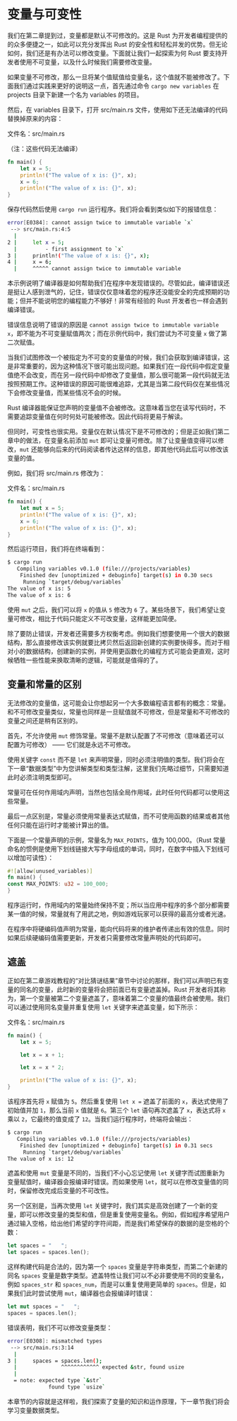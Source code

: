 # 变量与可变性

我们在第二章提到过，变量都是默认不可修改的。这是 Rust 为开发者编程提供的的众多便捷之一，如此可以充分发挥出 Rust 的安全性和轻松并发的优势。但无论如何，我们还是有办法可以修改变量。下面就让我们一起探索为何 Rust 要支持开发者使用不可变量，以及什么时候我们需要修改变量。

如果变量不可修改，那么一旦将某个值赋值给变量名，这个值就不能被修改了。下面我们通过实践来更好的说明这一点，首先通过命令 `cargo new variables` 在 projects 目录下新建一个名为 variables 的项目。

然后，在 variables 目录下，打开 src/main.rs 文件，使用如下还无法编译的代码替换掉原来的内容：

文件名：src/main.rs

（注：这些代码无法编译）
```rs
fn main() {
    let x = 5;
    println!("The value of x is: {}", x);
    x = 6;
    println!("The value of x is: {}", x);
}
```

保存代码然后使用 `cargo run` 运行程序。我们将会看到类似如下的报错信息：

```sh
error[E0384]: cannot assign twice to immutable variable `x`
 --> src/main.rs:4:5
  |
2 |     let x = 5;
  |         - first assignment to `x`
3 |     println!("The value of x is: {}", x);
4 |     x = 6;
  |     ^^^^^ cannot assign twice to immutable variable
```

本示例说明了编译器是如何帮助我们在程序中发现错误的。尽管如此，编译错误还是挺让人感到泄气的，记住，错误仅仅意味着您的程序还没能安全的完成预期的功能；但并不能说明您的编程能力不够好！非常有经验的 Rust 开发者也一样会遇到编译错误。

错误信息说明了错误的原因是 `cannot assign twice to immutable variable x`，即不能为不可变量赋值两次；而在示例代码中，我们尝试为不可变量 `x` 做了第二次赋值。

当我们试图修改一个被指定为不可变的变量值的时候，我们会获取到编译错误，这是非常重要的，因为这种情况下很可能出现问题。如果我们在一段代码中假定变量值绝不会改变，而在另一段代码中却修改了变量值，那么很可能第一段代码就无法按照预期工作。这种错误的原因可能很难追踪，尤其是当第二段代码仅在某些情况下会修改变量值，而某些情况不会的时候。

Rust 编译器能保证您声明的变量值不会被修改。这意味着当您在读写代码时，不需要追踪变量值在何时何处可能被修改。因此代码将更易于解读。

但同时，可变性也很实用。变量仅在默认情况下是不可修改的；但是正如我们第二章中的做法，在变量名前添加 `mut` 即可让变量可修改。除了让变量值变得可以修改，`mut` 还能够向后来的代码阅读者传达这样的信息，即其他代码此后可以修改该变量的值。

例如，我们将 src/main.rs 修改为：

文件名：src/main.rs

```rs
fn main() {
    let mut x = 5;
    println!("The value of x is: {}", x);
    x = 6;
    println!("The value of x is: {}", x);
}
```

然后运行项目，我们将在终端看到：

```sh
$ cargo run
   Compiling variables v0.1.0 (file:///projects/variables)
    Finished dev [unoptimized + debuginfo] target(s) in 0.30 secs
     Running `target/debug/variables`
The value of x is: 5
The value of x is: 6
```

使用 `mut` 之后，我们可以将 `x` 的值从 `5` 修改为 `6` 了。某些场景下，我们希望让变量可修改，相比于代码只能定义不可改变量，这样能更加简便。

除了要防止错误，开发者还需要多方权衡考虑。例如我们想要使用一个很大的数据结构，那么直接修改该实例就要比拷贝然后返回新创建的实例要快得多。而对于相对小的数据结构，创建新的实例，并使用更函数化的编程方式可能会更直观，这时候牺牲一些性能来换取清晰的逻辑，可能就是值得的了。

## 变量和常量的区别

无法修改的变量值，这可能会让你想起另一个大多数编程语言都有的概念：常量。和不可修改变量类似，常量也同样是一旦赋值就不可修改，但是常量和不可修改的变量之间还是稍有区别的。

首先，不允许使用 `mut` 修饰常量。常量不是默认配置了不可修改（意味着还可以配置为可修改） —— 它们就是永远不可修改。

使用关键字 `const` 而不是 `let` 来声明常量，同时必须注明值的类型。我们将会在下一章“数据类型”中为您讲解类型和类型注解，这里我们先略过细节，只需要知道此时必须注明类型即可。

常量可在任何作用域内声明，当然也包括全局作用域，此时任何代码都可以使用这些常量。

最后一点区别是，常量必须使用常量表达式赋值，而不可使用函数的结果或者其他任何只能在运行时才能被计算出的值。

下面是一个常量声明的示例，常量名为 `MAX_POINTS`，值为 100,000。（Rust 常量命名的惯例是使用下划线链接大写字母组成的单词，同时，在数字中插入下划线可以增加可读性）：

```rs
#![allow(unused_variables)]
fn main() {
const MAX_POINTS: u32 = 100_000;
}
```

程序运行时，作用域内的常量始终保持不变；所以当应用中程序的多个部分都需要某一值的时候，常量就有了用武之地，例如游戏玩家可以获得的最高分或者光速。

在程序中将硬编码值声明为常量，能向代码将来的维护者传递出有效的信息。同时如果后续硬编码值需要更新，开发者只需要修改常量声明处的代码即可。

## 遮盖

正如在第二章游戏教程的“对比猜谜结果”章节中讨论的那样，我们可以声明已有变量的同名的变量，此时新的变量将会把前面已有变量遮盖掉。Rust 开发者将其称为，第一个变量被第二个变量遮盖了，意味着第二个变量的值最终会被使用。我们可以通过使用同名变量并重复使用 `let` 关键字来遮盖变量，如下所示：

文件名：src/main.rs

```rs
fn main() {
    let x = 5;

    let x = x + 1;

    let x = x * 2;

    println!("The value of x is: {}", x);
}
```

该程序首先将 `x` 赋值为 `5`。然后重复使用 `let x =` 遮盖了前面的 `x`，表达式使用了初始值并加 `1`，那么当前 `x` 值就是 `6`。第三个 `let` 语句再次遮盖了 `x`，表达式将 `x` 乘以 `2`，它最终的值变成了 `12`。当我们运行程序时，终端将会输出：

```sh
$ cargo run
   Compiling variables v0.1.0 (file:///projects/variables)
    Finished dev [unoptimized + debuginfo] target(s) in 0.31 secs
     Running `target/debug/variables`
The value of x is: 12
```

遮盖和使用 `mut` 变量是不同的，当我们不小心忘记使用 `let` 关键字而试图重新为变量赋值时，编译器会报编译时错误。而如果使用 `let`，就可以在修改变量值的同时，保留修改完成后变量的不可改性。

另一个区别是，当再次使用 `let` 关键字时，我们其实是高效创建了一个新的变量，即可以修改变量的类型和值，但是重复使用变量名。例如，假如程序希望用户通过输入空格，给出他们希望的字符间距，而是我们希望保存的数据的是空格的个数：

```rs
let spaces = "   ";
let spaces = spaces.len();
```

这样构建代码是合法的，因为第一个 `spaces` 变量是字符串类型，而第二个新建的同名 `spaces` 变量是数字类型。遮盖特性让我们可以不必非要使用不同的变量名，例如 `spaces_str` 和 `spaces_num`，而是可以重复使用更简单的 `spaces`。但是，如果我们此时尝试使用 `mut`，编译器也会报编译时错误：

```rs
let mut spaces = "   ";
spaces = spaces.len();
```

错误表明，我们不可以修改变量类型：

```sh
error[E0308]: mismatched types
 --> src/main.rs:3:14
  |
3 |     spaces = spaces.len();
  |              ^^^^^^^^^^^^ expected &str, found usize
  |
  = note: expected type `&str`
             found type `usize`
```

本章节的内容就是这样啦，我们探索了变量的知识和运作原理，下一章节我们将会学习变量数据类型。
